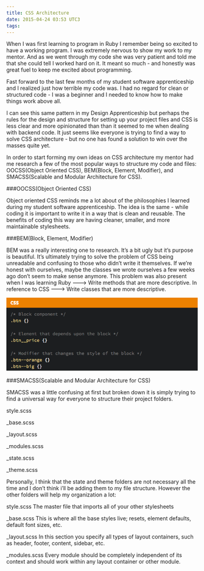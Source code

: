 ```yaml
---
title: CSS Architecture
date: 2015-04-24 03:53 UTC3
tags:
---
```



When I was first learning to program in Ruby I remember being so excited to have a working program. I was extremely nervous to show my work to my mentor. And as we went through my code she was very patient and told me that she could tell I worked hard on it. It meant so much - and honestly was great fuel to keep me excited about programming. 

Fast forward to the last few months of my student software apprenticeship and I realized just how terrible my code was. I had no regard for clean or structured code - I was a beginner and I needed to know how to make things work above all. 

I can see this same pattern in my Design Apprenticeship but perhaps the rules for the design and structure for setting up your project files and CSS is less clear and more opinionated than than it seemed to me when dealing with backend code. It just seems like everyone is trying to find a way to solve CSS architecture - but no one has found a solution to win over the masses quite yet.

In order to start forming my own ideas on CSS architecture my mentor had me research a few of the most popular ways to structure my code and files: OOCSS(Object Oriented CSS), BEM(Block, Element, Modifier), and SMACSS(Scalable and Modular Architecture for CSS).


###OOCSS(Object Oriented CSS)

Object oriented CSS reminds me a lot about of the philosophies I learned during my student software apprenticeship. The idea is the same - while coding it is important to write it in a way that is clean and reusable. The benefits of coding this way are having cleaner, smaller, and more maintainable stylesheets. 

###BEM(Block, Element, Modifier)

BEM was a really interesting one to research. It’s a bit ugly but it’s purpose is beautiful. It’s ultimately trying to solve the problem of CSS being unreadable and confusing to those who didn’t write it themselves. If we’re honest with ourselves, maybe the classes we wrote ourselves a few weeks ago don’t seem to make sense anymore. This problem was also present when I was learning Ruby ---> Write methods that are more descriptive. In reference to CSS ---> Write classes that are more descriptive.


![BEM](/images/bem.png)


###SMACSS(Scalable and Modular Architecture for CSS)

SMACSS was a little confusing at first but broken down it is simply trying to find a universal way for everyone to structure their project folders. 

style.scss 

_base.scss 

_layout.scss 

_modules.scss 

_state.scss

_theme.scss

Personally, I think that the state and theme folders are not necessary all the time and I don’t think i’ll be adding them to my file structure. However the other folders will help my organization a lot:

style.scss 
The master file that imports all of your other stylesheets

_base.scss 
This is where all the base styles live; resets, element defaults, default font sizes, etc.

_layout.scss 
In this section you specify all types of layout containers, such as header, footer, content, sidebar, etc. 

_modules.scss 
Every module should be completely independent of its context and should work within any layout container or other module.









